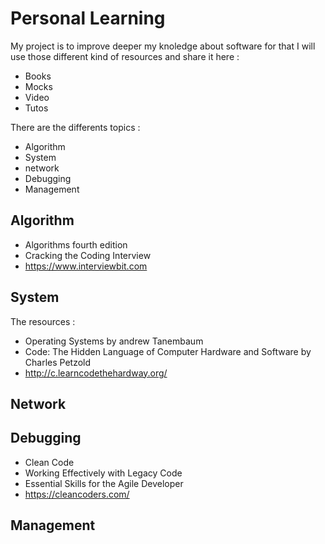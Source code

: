 # Personal Learning
My project is to improve deeper my knoledge about software for that I will use those different kind of resources and share it here :
* Books
* Mocks
* Video
* Tutos

There are the differents topics :
* Algorithm
* System
* network
* Debugging
* Management

## Algorithm
* Algorithms fourth edition
* Cracking the Coding Interview
* https://www.interviewbit.com

## System
The resources :
* Operating Systems by andrew Tanembaum
* Code: The Hidden Language of Computer Hardware and Software by Charles Petzold
* http://c.learncodethehardway.org/

## Network
## Debugging
* Clean Code
* Working Effectively with Legacy Code
* Essential Skills for the Agile Developer
* https://cleancoders.com/
## Management
